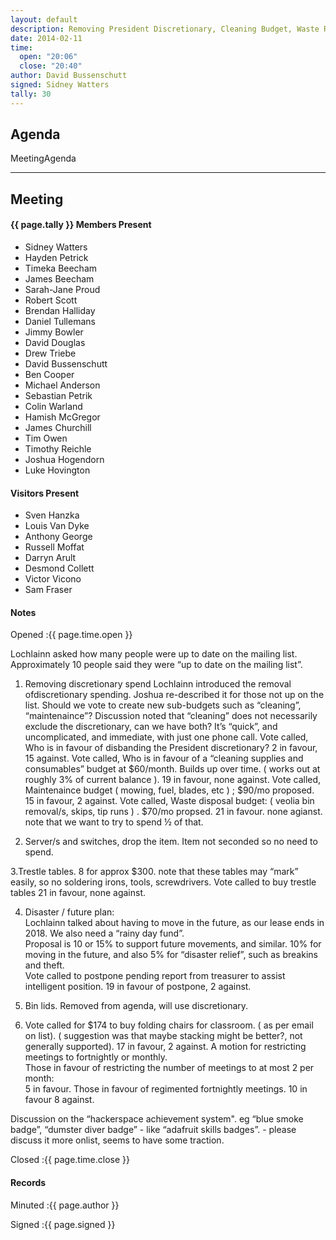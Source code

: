 ```yaml
---
layout: default
description: Removing President Discretionary, Cleaning Budget, Waste Removel Budget.
date: 2014-02-11
time:
  open: "20:06"
  close: "20:40"
author: David Bussenschutt
signed: Sidney Watters
tally: 30
---
```


## Agenda

MeetingAgenda

---

## Meeting

#### {{ page.tally }} Members Present
 
* Sidney Watters
* Hayden Petrick
* Timeka Beecham
* James Beecham
* Sarah-Jane Proud
* Robert Scott
* Brendan Halliday 
* Daniel Tullemans
* Jimmy Bowler 
* David Douglas 
* Drew Triebe 
* David Bussenschutt 
* Ben Cooper 
* Michael Anderson
* Sebastian Petrik
* Colin Warland 
* Hamish McGregor 
* James Churchill 
* Tim Owen 
* Timothy Reichle 
* Joshua Hogendorn
* Luke Hovington

#### Visitors Present

* Sven Hanzka 
* Louis Van Dyke 
* Anthony George  
* Russell Moffat 
* Darryn Arult
* Desmond Collett 
* Victor Vicono 
* Sam Fraser 

#### Notes

Opened
:{{ page.time.open }}

Lochlainn asked how many people were up to date on the mailing list.
Approximately 10 people said they were “up to date on the mailing list”.

1. Removing discretionary spend
Lochlainn introduced the removal ofdiscretionary spending.
Joshua re-described it for those not up on the list. 
Should we vote to create new sub-budgets such as “cleaning”, “maintenaince”?
Discussion noted that “cleaning” does not necessarily exclude the discretionary, can we have both?
It’s “quick”, and uncomplicated, and immediate, with just one phone call.
Vote called, Who is in favour of disbanding the President discretionary?
2 in favour, 15 against.
Vote called, Who is in favour of a “cleaning supplies and consumables” budget at $60/month.
Builds up over time. ( works out at roughly 3% of current balance ).
19 in favour, none against. 
Vote called, Maintenaince budget ( mowing, fuel, blades, etc ) ; $90/mo proposed.
15 in favour, 2 against. 
Vote called, Waste disposal budget: ( veolia bin removal/s,  skips, tip runs ) . $70/mo propsed.
21 in favour. none agianst. note that we want to try to spend ½ of that. 

2. Server/s and switches, drop the item. Item not seconded so no need to spend. 

3.Trestle tables. 8 for approx $300. note that these tables may “mark” easily, so no soldering irons, tools, screwdrivers.
Vote called to buy trestle tables
21 in favour, none against.  

4. Disaster / future plan:   
Lochlainn talked about having to move in the future, as our lease ends in 2018. We also need a “rainy day fund”.    
Proposal is 10 or 15% to support future movements, and similar.
10% for moving in the future, and also 5% for “disaster relief”, such as breakins and theft.  
Vote called to postpone pending report from treasurer to assist intelligent position.
19 in favour of postpone, 2 against. 

5. Bin lids. Removed from agenda, will use discretionary.

6. Vote called for $174 to buy folding chairs for classroom.  ( as per email on list).
( suggestion was that maybe stacking might be better?, not generally supported).
17 in favour, 2 against.
A motion for restricting meetings to fortnightly or monthly.  
Those in favour of restricting the number of meetings to at most 2 per month:   
5 in favour. 
Those in favour of regimented fortnightly meetings.
10 in favour 8 against.

Discussion on the “hackerspace achievement system". eg “blue smoke badge”, “dumster diver badge” - like “adafruit skills badges”. - please discuss it more onlist, seems to have some traction. 

Closed
:{{ page.time.close }}

#### Records

Minuted
:{{ page.author }}

Signed
:{{ page.signed }}
